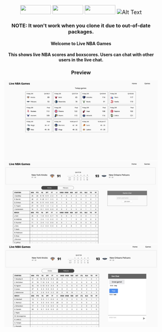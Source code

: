 <div style="font-size: 18px;" align="center">
<img width="100px" height="30px" src="https://img.shields.io/badge/Next-black?style=for-the-badge&logo=next.js&logoColor=white"/>
<img width="100px" height="30px" src="https://img.shields.io/badge/react-%2320232a.svg?style=for-the-badge&logo=react&logoColor=%2361DAFB" />
<img width="100px" height="30px" src="https://img.shields.io/badge/javascript-%23323330.svg?style=for-the-badge&logo=javascript&logoColor=%23F7DF1E" />

<img src="https://img.shields.io/badge/FastAPI-005571?style=for-the-badge&logo=fastapi"  alt="Alt Text" width="100px" height="30px" />
</div>

<h3 align="center"> 
NOTE: It won't work when you clone it due to out-of-date packages.
</h3>

<h4 align="center"> 
 Welcome to Live NBA Games
</h4>

<h4 align="center">
This shows live NBA scores and boxscores. Users can chat with other users in the live chat.
</h4>


<h3 align="center"> Preview </h3>
<div align="center">

<img src="screenshots/bball-img1.png" alt="Alt Text" width="500"/>

<img src="screenshots/bball-img2.png" alt="Alt Text" width="500"/>

<img src="screenshots/bball-img3.png" alt="Alt Text" width="500"/>

</div>
